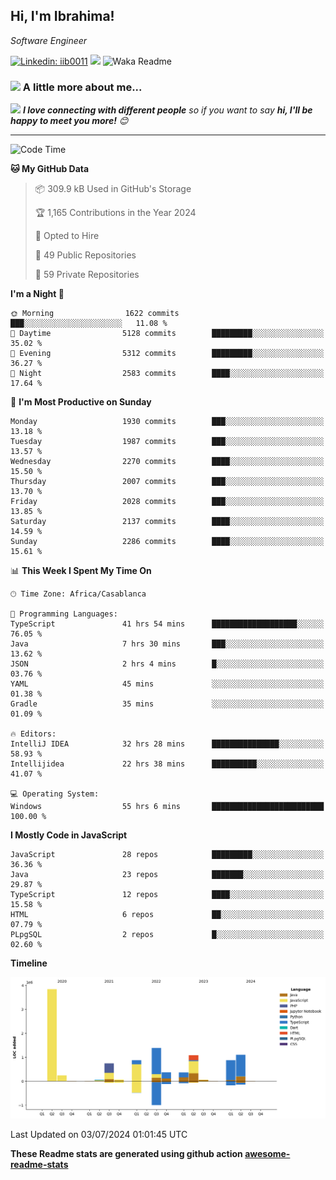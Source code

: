 <h2>Hi, I'm Ibrahima! </h2>
<p><em>Software Engineer 
</em></p>


[![Linkedin: iib0011](https://img.shields.io/badge/-iib0011-blue?style=flat-square&logo=Linkedin&logoColor=white&link=https://www.linkedin.com/in/iib0011/)](https://www.linkedin.com/in/iib0011/)
![](https://visitor-badge.glitch.me/badge?page_id=iib0011)
![Waka Readme](https://github.com/iib0011/iib0011/workflows/Waka%20Readme/badge.svg)


### <img src="https://media.giphy.com/media/VgCDAzcKvsR6OM0uWg/giphy.gif" width="50"> A little more about me...  


<img src="https://media.giphy.com/media/LnQjpWaON8nhr21vNW/giphy.gif" width="60"> <em><b>I love connecting with different people</b> so if you want to say <b>hi, I'll be happy to meet you more!</b> 😊</em>

---
<!--START_SECTION:waka-->
![Code Time](http://img.shields.io/badge/Code%20Time-3%2C571%20hrs%2021%20mins-blue)

**🐱 My GitHub Data** 

> 📦 309.9 kB Used in GitHub's Storage 
 > 
> 🏆 1,165 Contributions in the Year 2024
 > 
> 💼 Opted to Hire
 > 
> 📜 49 Public Repositories 
 > 
> 🔑 59 Private Repositories 
 > 
**I'm a Night 🦉** 

```text
🌞 Morning                1622 commits        ███░░░░░░░░░░░░░░░░░░░░░░   11.08 % 
🌆 Daytime                5128 commits        █████████░░░░░░░░░░░░░░░░   35.02 % 
🌃 Evening                5312 commits        █████████░░░░░░░░░░░░░░░░   36.27 % 
🌙 Night                  2583 commits        ████░░░░░░░░░░░░░░░░░░░░░   17.64 % 
```
📅 **I'm Most Productive on Sunday** 

```text
Monday                   1930 commits        ███░░░░░░░░░░░░░░░░░░░░░░   13.18 % 
Tuesday                  1987 commits        ███░░░░░░░░░░░░░░░░░░░░░░   13.57 % 
Wednesday                2270 commits        ████░░░░░░░░░░░░░░░░░░░░░   15.50 % 
Thursday                 2007 commits        ███░░░░░░░░░░░░░░░░░░░░░░   13.70 % 
Friday                   2028 commits        ███░░░░░░░░░░░░░░░░░░░░░░   13.85 % 
Saturday                 2137 commits        ████░░░░░░░░░░░░░░░░░░░░░   14.59 % 
Sunday                   2286 commits        ████░░░░░░░░░░░░░░░░░░░░░   15.61 % 
```


📊 **This Week I Spent My Time On** 

```text
🕑︎ Time Zone: Africa/Casablanca

💬 Programming Languages: 
TypeScript               41 hrs 54 mins      ███████████████████░░░░░░   76.05 % 
Java                     7 hrs 30 mins       ███░░░░░░░░░░░░░░░░░░░░░░   13.62 % 
JSON                     2 hrs 4 mins        █░░░░░░░░░░░░░░░░░░░░░░░░   03.76 % 
YAML                     45 mins             ░░░░░░░░░░░░░░░░░░░░░░░░░   01.38 % 
Gradle                   35 mins             ░░░░░░░░░░░░░░░░░░░░░░░░░   01.09 % 

🔥 Editors: 
IntelliJ IDEA            32 hrs 28 mins      ███████████████░░░░░░░░░░   58.93 % 
Intellijidea             22 hrs 38 mins      ██████████░░░░░░░░░░░░░░░   41.07 % 

💻 Operating System: 
Windows                  55 hrs 6 mins       █████████████████████████   100.00 % 
```

**I Mostly Code in JavaScript** 

```text
JavaScript               28 repos            █████████░░░░░░░░░░░░░░░░   36.36 % 
Java                     23 repos            ███████░░░░░░░░░░░░░░░░░░   29.87 % 
TypeScript               12 repos            ████░░░░░░░░░░░░░░░░░░░░░   15.58 % 
HTML                     6 repos             ██░░░░░░░░░░░░░░░░░░░░░░░   07.79 % 
PLpgSQL                  2 repos             █░░░░░░░░░░░░░░░░░░░░░░░░   02.60 % 
```



**Timeline**

![Lines of Code chart](https://raw.githubusercontent.com/iib0011/iib0011/master/assets/bar_graph.png)


 Last Updated on 03/07/2024 01:01:45 UTC
<!--END_SECTION:waka-->

**These Readme stats are generated using github action [awesome-readme-stats](https://github.com/iib0011/waka-readme-stats)**
